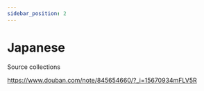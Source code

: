 ```yaml
---
sidebar_position: 2
---
```



# Japanese

Source collections

https://www.douban.com/note/845654660/?_i=15670934mFLV5R